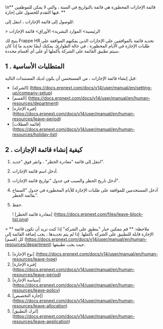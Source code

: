 \n** قائمة الإجازات المحظورة هي قائمة بالتواريخ في السنة ، والتي لا يمكن للموظفين فيها التقدم للحصول على إجازة. **

للوصول إلى قائمة الإجازات ، انتقل إلى:

\> الرئيسية> الموارد البشرية> الأوراق> قائمة الإجازات

يتيح لك Frappe HR تحديد قائمة بالموافقين على الإجازات الذين يمكنهم الموافقة على طلبات الإجازة في الأيام المحظورة ، في حالة الطوارئ. يمكنك أيضًا تحديد ما إذا كان سيتم تطبيق القائمة على الشركة بأكملها أو على أي أقسام محددة.

## 1 \. المتطلبات الأساسية

قبل إنشاء قائمة الإجازات ، من المستحسن أن يكون لديك المستندات التالية:

* [الشركة] (https://docs.erpnext.com/docs/v14/user/manual/en/setting-up/company-setup)
* [القسم] (https://docs.erpnext.com/docs/v14/user/manual/en/human-resources/department)
* [فترة الإجازة] (https://docs.erpnext.com/docs/v14/user/manual/en/human-resources/leave-period)
* [قائمة العطلات] (https://docs.erpnext.com/docs/v14/user/manual/en/human-resources/holiday-list)

## 2 \. كيفية إنشاء قائمة الإجازات

1. انتقل إلى قائمة "مغادرة الحظر" ، وانقر فوق "جديد".
2. أدخل اسم قائمة الإجازات.
3. أدخل تاريخ الحظر والسبب في جدول "تواريخ قائمة الإجازات".
4. أدخل المستخدمين للموافقة على طلبات الإجازة للأيام المحظورة في جدول "السماح بقائمة الحظر".
5. حفظ.
    
    ! [مغادرة قائمة الحظر] (https://docs.erpnext.com/files/leave-block-list.png)
    

\> ** ملاحظة: ** قم بتمكين خيار "ينطبق على الشركة" إذا كنت تريد أن تكون قائمة الإجازة قابلة للتطبيق على الشركة بأكملها. إذا لم يتم تحديدها ، يجب إضافة القائمة إلى كل [قسم] (https://docs.erpnext.com/docs/v14/user/manual/en/human-resources/department) حيث يجب تطبيقها.

1. [نوع الإجازة] (https://docs.erpnext.com/docs/v14/user/manual/en/human-resources/leave-type)
2. [فترة الإجازة] (https://docs.erpnext.com/docs/v14/user/manual/en/human-resources/leave-period)
3. [سياسة الإجازة] (https://docs.erpnext.com/docs/v14/user/manual/en/human-resources/leave-policy)
4. [إجازة التخصيص] (https://docs.erpnext.com/docs/v14/user/manual/en/human-resources/leave-allocation)
5. [اترك التطبيق] (https://docs.erpnext.com/docs/v14/user/manual/en/human-resources/leave-application)